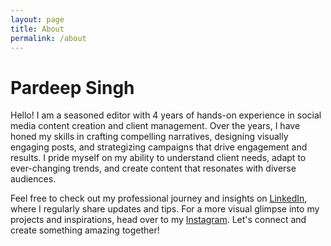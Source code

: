 ```yaml
---
layout: page
title: About
permalink: /about
---
```


# Pardeep Singh

Hello! I am a seasoned editor with 4 years of hands-on experience in social media content creation and client management. Over the years, I have honed my skills in crafting compelling narratives, designing visually engaging posts, and strategizing campaigns that drive engagement and results. I pride myself on my ability to understand client needs, adapt to ever-changing trends, and create content that resonates with diverse audiences.  

Feel free to check out my professional journey and insights on [LinkedIn](https://www.linkedin.com/in/pardeepsingh8373/), where I regularly share updates and tips. For a more visual glimpse into my projects and inspirations, head over to my [Instagram](https://www.instagram.com/pardeeprayat_). Let's connect and create something amazing together!
